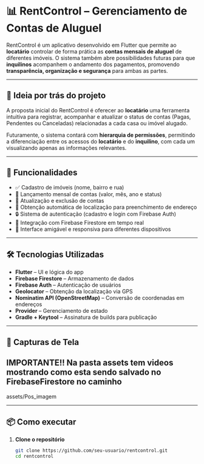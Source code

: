 # 📊 RentControl – Gerenciamento de Contas de Aluguel

RentControl é um aplicativo desenvolvido em Flutter que permite ao **locatário** controlar de forma prática as **contas mensais de aluguel** de diferentes imóveis. O sistema também abre possibilidades futuras para que **inquilinos** acompanhem o andamento dos pagamentos, promovendo **transparência, organização e segurança** para ambas as partes.

---

## 🧠 Ideia por trás do projeto

A proposta inicial do RentControl é oferecer ao **locatário** uma ferramenta intuitiva para registrar, acompanhar e atualizar o status de contas (Pagas, Pendentes ou Canceladas) relacionadas a cada casa ou imóvel alugado.

Futuramente, o sistema contará com **hierarquia de permissões**, permitindo a diferenciação entre os acessos do **locatário** e do **inquilino**, com cada um visualizando apenas as informações relevantes.

---

## 🚀 Funcionalidades

- ✅ Cadastro de imóveis (nome, bairro e rua)
- 📅 Lançamento mensal de contas (valor, mês, ano e status)
- 🔄 Atualização e exclusão de contas
- 📍 Obtenção automática de localização para preenchimento de endereço
- 🔒 Sistema de autenticação (cadastro e login com Firebase Auth)
- 📡 Integração com Firebase Firestore em tempo real
- 🧭 Interface amigável e responsiva para diferentes dispositivos

---

## 🛠️ Tecnologias Utilizadas

- **Flutter** – UI e lógica do app
- **Firebase Firestore** – Armazenamento de dados
- **Firebase Auth** – Autenticação de usuários
- **Geolocator** – Obtenção da localização via GPS
- **Nominatim API (OpenStreetMap)** – Conversão de coordenadas em endereços
- **Provider** – Gerenciamento de estado
- **Gradle + Keytool** – Assinatura de builds para publicação

---

## 📸 Capturas de Tela 

## IMPORTANTE!! Na pasta assets tem videos mostrando como esta sendo salvado no FirebaseFirestore no caminho 
assets/Pos_imagem


---

## 📦 Como executar

1. **Clone o repositório**  
   ```bash
   git clone https://github.com/seu-usuario/rentcontrol.git
   cd rentcontrol
